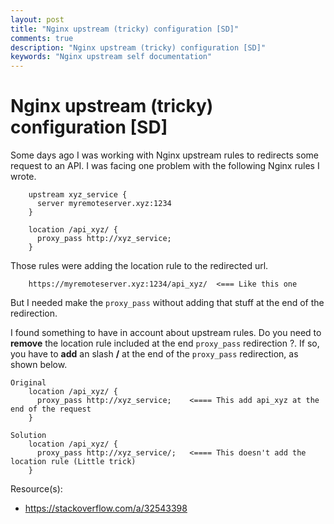 ```yaml
---
layout: post
title: "Nginx upstream (tricky) configuration [SD]"
comments: true
description: "Nginx upstream (tricky) configuration [SD]"
keywords: "Nginx upstream self documentation"
---
```


# Nginx upstream (tricky) configuration [SD]

Some days ago I was working with Nginx upstream rules to redirects some request to an API. I was facing one problem with the following Nginx rules I wrote.

```
    upstream xyz_service {
      server myremoteserver.xyz:1234
    }

    location /api_xyz/ {
      proxy_pass http://xyz_service;
    }
```
Those rules were adding the location rule to the redirected url.

```
    https://myremoteserver.xyz:1234/api_xyz/  <=== Like this one
```
But I needed make the `proxy_pass` without adding that stuff at the end of the redirection.


I found something to have in account about upstream rules.
Do you need to **remove** the location rule included at the end `proxy_pass` redirection ?. If so,
 you have to **add** an slash **/** at the end of the `proxy_pass` redirection, as shown below.

```
Original
    location /api_xyz/ {
      proxy_pass http://xyz_service;    <==== This add api_xyz at the end of the request
    }

Solution
    location /api_xyz/ {
      proxy_pass http://xyz_service/;   <==== This doesn't add the location rule (Little trick)
    }
```

Resource(s):
* https://stackoverflow.com/a/32543398
